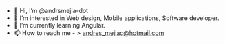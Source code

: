 - 👋 Hi, I’m @andrsmejia-dot
- 👀 I’m interested in Web design, Mobile applications, Software developer.
- 🌱 I’m currently learning Angular.
- 📫 How to reach me - > andres_mejiac@hotmail.com

<!---
andrsmejia-dot/andrsmejia-dot is a ✨ special ✨ repository because its `README.md` (this file) appears on your GitHub profile.
You can click the Preview link to take a look at your changes.
--->
